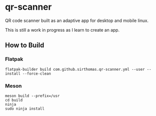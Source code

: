 # qr-scanner
QR code scanner built as an adaptive app for desktop and mobile linux.

This is still a work in progress as I learn to create an app.

## How to Build

### Flatpak

```
flatpak-builder build com.github.sirthomas.qr-scanner.yml --user --install --force-clean
```

### Meson

```
meson build --prefix=/usr
cd build
ninja
sudo ninja install
```